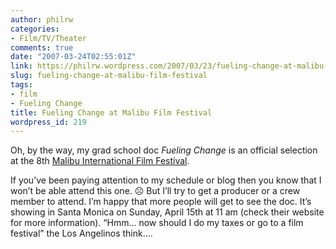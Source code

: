 ```yaml
---
author: philrw
categories:
- Film/TV/Theater
comments: true
date: "2007-03-24T02:55:01Z"
link: https://philrw.wordpress.com/2007/03/23/fueling-change-at-malibu-film-festival/
slug: fueling-change-at-malibu-film-festival
tags:
- film
- Fueling Change
title: Fueling Change at Malibu Film Festival
wordpress_id: 219
---
```


Oh, by the way, my grad school doc _Fueling Change_ is an official selection at the 8th [Malibu International Film Festival](http://www.malibufilmfestival.org/).

If you’ve been paying attention to my schedule or blog then you know that I won’t be able attend this one. :frowning_face: But I’ll try to get a producer or a crew member to attend. I’m happy that more people will get to see the doc. It’s showing in Santa Monica on Sunday, April 15th at 11 am (check their website for more information). “Hmm... now should I do my taxes or go to a film festival” the Los Angelinos think....
